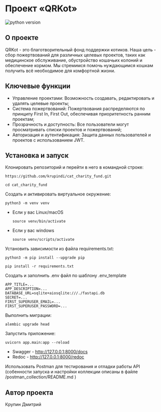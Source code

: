 # Проект «QRKot»
![python version](https://img.shields.io/badge/Python-3.9-green)

## О проекте

QRKot - это благотворительный фонд поддержки котиков. Наша цель - сбор пожертвований для различных целевых проектов, таких как медицинское обслуживание, обустройство кошачьих колоний и обеспечение кормом. Мы стремимся помочь нуждающимся кошкам получить всё необходимое для комфортной жизни.

## Ключевые функции

- Управление проектами: Возможность создавать, редактировать и удалять целевые проекты;
- Система пожертвований: Пожертвования распределяются по принципу First In, First Out, обеспечивая приоритетность ранним проектам;
- Прозрачность и доступность: Все пользователи могут просматривать списки проектов и пожертвований;
- Авторизация и аутентификация: Защита данных пользователей и проектов с использованием JWT.

## Установка и запуск

Клонировать репозиторий и перейти в него в командной строке:

```
https://github.com/krupindi/cat_charity_fund.git
```

```
cd cat_charity_fund
```

Cоздать и активировать виртуальное окружение:

```
python3 -m venv venv
```

* Если у вас Linux/macOS

    ```
    source venv/bin/activate
    ```

* Если у вас windows

    ```
    source venv/scripts/activate
    ```

Установить зависимости из файла requirements.txt:

```
python3 -m pip install --upgrade pip
```

```
pip install -r requirements.txt
```

Создать и заполнить .env файл по шаблону .env_template

```
APP_TITLE=...
APP_DESCRIPTION=...
DATABASE_URL=sqlite+aiosqlite:///./fastapi.db
SECRET=...
FIRST_SUPERUSER_EMAIL=...
FIRST_SUPERUSER_PASSWORD=...
```

Выполнить миграции:

```
alembic upgrade head
```

Запустить приложение:

```
uvicorn app.main:app --reload
```

- Swagger - http://127.0.0.1:8000/docs
- Redoc - http://127.0.0.1:8000/redoc

Использовать Postman для тестирования и отладки работы API (собенности запуска и настройки коллекции описаны в файле /postman_collection/README.md )

## Автор проекта

Крупин Дмитрий